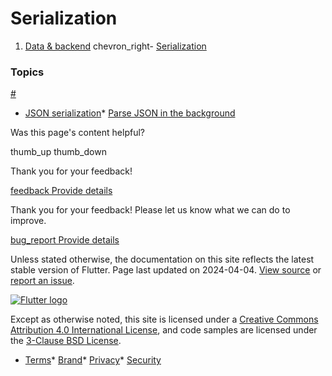 Serialization
=============

1. [Data & backend](/data-and-backend) chevron\_right- [Serialization](/data-and-backend/serialization)

### Topics

[#](#topics)

* [JSON serialization](/data-and-backend/serialization/json)* [Parse JSON in the background](/cookbook/networking/background-parsing)

Was this page's content helpful?

thumb\_up thumb\_down

Thank you for your feedback!

 [feedback Provide details](https://github.com/flutter/website/issues/new?template=1_page_issue.yml&&page-url=https://docs.flutter.dev/data-and-backend/serialization/&page-source=https://github.com/flutter/website/tree/main/src/content/data-and-backend/serialization/index.md)

Thank you for your feedback! Please let us know what we can do to improve.

 [bug\_report Provide details](https://github.com/flutter/website/issues/new?template=1_page_issue.yml&&page-url=https://docs.flutter.dev/data-and-backend/serialization/&page-source=https://github.com/flutter/website/tree/main/src/content/data-and-backend/serialization/index.md)

Unless stated otherwise, the documentation on this site reflects the latest stable version of Flutter. Page last updated on 2024-04-04. [View source](https://github.com/flutter/website/tree/main/src/content/data-and-backend/serialization/index.md) or [report an issue](https://github.com/flutter/website/issues/new?template=1_page_issue.yml&&page-url=https://docs.flutter.dev/data-and-backend/serialization/&page-source=https://github.com/flutter/website/tree/main/src/content/data-and-backend/serialization/index.md "Report an issue with this page").

[![Flutter logo](/assets/images/branding/flutter/logo+text/horizontal/white.svg)](https://flutter.dev)

Except as otherwise noted, this site is licensed under a [Creative Commons Attribution 4.0 International License](https://creativecommons.org/licenses/by/4.0/), and code samples are licensed under the [3-Clause BSD License](https://opensource.org/licenses/BSD-3-Clause).

* [Terms](/tos "Terms of use")* [Brand](/brand "Brand usage guidelines")* [Privacy](https://policies.google.com/privacy "Privacy policy")* [Security](/security "Security philosophy and practices")

   